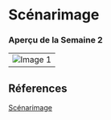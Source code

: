 # Scénarimage

### Aperçu de la Semaine 2  
<table>
  <tr>
    <td><img src="mapv1" alt="Image 1" ></td>
  </tr>
</table>


## Réferences 

[Scénarimage](https://tim-montmorency.com/582523-gestion/#/contenus/3_planification/40_scenarimage/)
